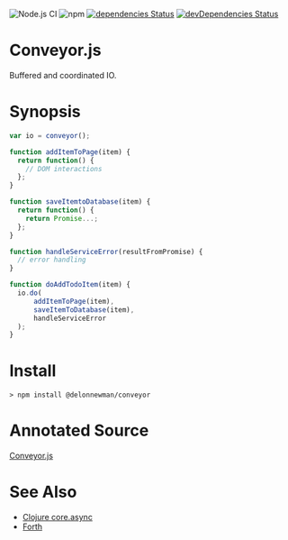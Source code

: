 ![Node.js CI](https://github.com/delonnewman/conveyor/workflows/Node.js%20CI/badge.svg)
![npm](https://img.shields.io/npm/v/@delonnewman/conveyor)
[![dependencies Status](https://david-dm.org/delonnewman/conveyor/status.svg)](https://david-dm.org/delonnewman/conveyor)
[![devDependencies Status](https://david-dm.org/delonnewman/conveyor/dev-status.svg)](https://david-dm.org/delonnewman/conveyor?type=dev)

Conveyor.js
===========

Buffered and coordinated IO.

Synopsis
========

```javascript
var io = conveyor();

function addItemToPage(item) {
  return function() {
    // DOM interactions
  };
}

function saveItemtoDatabase(item) {
  return function() {
    return Promise...;
  };
}

function handleServiceError(resultFromPromise) {
  // error handling
}

function doAddTodoItem(item) {
  io.do(
      addItemToPage(item),
      saveItemToDatabase(item),
      handleServiceError
  );
}

```

Install
=======

    > npm install @delonnewman/conveyor

Annotated Source
================

[Conveyor.js](https://delonnewman.github.io/conveyor)

See Also
========

- [Clojure core.async](https://github.com/clojure/core.async)
- [Forth](https://en.wikipedia.org/wiki/Forth_(programming_language))
